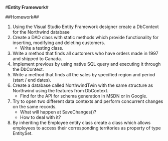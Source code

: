#**Entity Framework**#

##Homework##

1. Using the Visual Studio Entity Framework designer create a DbContext for the Northwind database
2. Create a DAO class with static methods which provide functionality for inserting, modifying and deleting customers.
	* Write a testing class.
3. Write a method that finds all customers who have orders made in 1997 and shipped to Canada.
4. Implement previous by using native SQL query and executing it through the DbContext.
5. Write a method that finds all the sales by specified region and period (start / end dates).
6. Create a database called NorthwindTwin with the same structure as Northwind using the features from DbContext.
	* Find for the API for schema generation in MSDN or in Google.
7. Try to open two different data contexts and perform concurrent changes on the same records.
	* What will happen at SaveChanges()?
	* How to deal with it?
8. By inheriting the Employee entity class create a class which allows employees to access 
their corresponding territories as property of type EntitySet<T>.